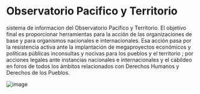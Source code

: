 Observatorio Pacifico y Territorio
====================
sistema de informacion del Observatorio Pacifico y Territorio. El objetivo final es proporcionar herramientas para la acción de las organizaciones de base y para organismos nacionales e internacionales. Esa acción pasa por la resistencia activa ante la implantación de megaproyectos económicos y políticas públicas inconsultas y nocivas para los pueblos y el territorio ; por acciones legales ante instancias nacionales e internacionales y el cabildeo en foros de todos los ámbitos relacionados con Derechos Humanos y Derechos de los Pueblos.

![image](http://dbpacifico.creando.net/img/logo_observatorio.png)